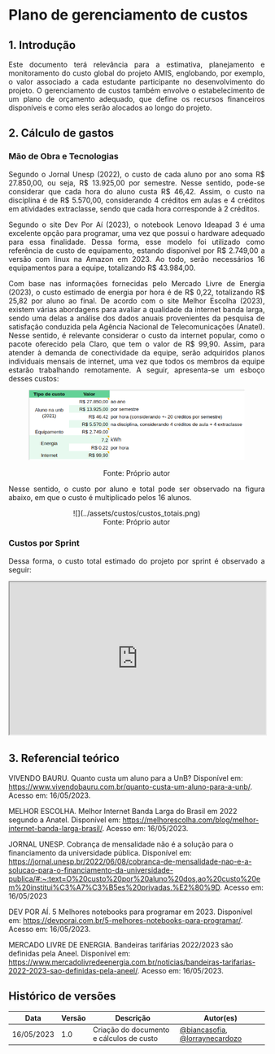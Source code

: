 # Plano de gerenciamento de custos

## 1. Introdução

<p align="justify"> 
  Este documento terá relevância para a estimativa, planejamento e monitoramento do custo global do projeto AMIS, englobando, por exemplo, o valor associado a cada estudante participante no desenvolvimento do projeto. O gerenciamento de custos também envolve o estabelecimento de um plano de orçamento adequado, que define os recursos financeiros disponíveis e como eles serão alocados ao longo do projeto. 


## 2. Cálculo de gastos

### Mão de Obra e Tecnologias
<p align="justify"> 
Segundo o Jornal Unesp (2022), o custo de cada aluno por ano soma R$ 27.850,00, ou seja, R$ 13.925,00 por semestre. Nesse sentido, pode-se considerar que cada hora do aluno custa R$ 46,42. Assim, o custo na disciplina é de R$ 5.570,00, considerando 4 créditos em aulas e 4 créditos em atividades extraclasse, sendo que cada hora corresponde à 2 créditos. </p>

<p align="justify"> 
Segundo o site Dev Por Aí (2023), o notebook Lenovo Ideapad 3 é uma excelente opção para programar, uma vez que possui o hardware adequado para essa finalidade. Dessa forma, esse modelo foi utilizado como referência de custo de equipamento, estando disponível por R$ 2.749,00 a versão com linux na Amazon em 2023. Ao todo, serão necessários 16 equipamentos para a equipe, totalizando R$ 43.984,00.</p>

<p align="justify"> 
Com base nas informações fornecidas pelo Mercado Livre de Energia (2023), o custo estimado de energia por hora é de R$ 0,22, totalizando R$ 25,82 por aluno ao final. De acordo com o site Melhor Escolha (2023), existem várias abordagens para avaliar a qualidade da internet banda larga, sendo uma delas a análise dos dados anuais provenientes da pesquisa de satisfação conduzida pela Agência Nacional de Telecomunicações (Anatel). Nesse sentido, é relevante considerar o custo da internet popular, como o pacote oferecido pela Claro, que tem o valor de R$ 99,90. Assim, para atender à demanda de conectividade da equipe, serão adquiridos planos individuais mensais de internet, uma vez que todos os membros da equipe estarão trabalhando remotamente. A seguir, apresenta-se um esboço desses custos:
 </p>

<center>
<figure>

![](../assets/custos/esboco_custo.png)

<figcaption style="text-align: center !important">
    Fonte: Próprio autor
  </figcaption>
</figure>
</center>

<p align="justify"> Nesse sentido, o custo por aluno e total pode ser observado na figura abaixo, em que o custo é multiplicado pelos 16 alunos.</p>

<center>
<figure>
![](../assets/custos/custos_totais.png)

<figcaption style="text-align: center !important">
    Fonte: Próprio autor
  </figcaption>
</figure>
</center>

### Custos por Sprint

<p align="justify"> Dessa forma, o custo total estimado do projeto por sprint é observado a seguir:</p>

<iframe width="100%" height="300" src="https://docs.google.com/spreadsheets/d/e/2PACX-1vR3xu2orrDOewAh7eKZkleKCsspbnWjFos599n8yiOOb0V8EAKSUtyouqgRxCgEWcZGBo7r8XPD_73k/pubhtml?gid=572171327&amp;single=true&amp;widget=true&amp;headers=false"></iframe>



## 3. Referencial teórico

VIVENDO BAURU. Quanto custa um aluno para a UnB? Disponível em: https://www.vivendobauru.com.br/quanto-custa-um-aluno-para-a-unb/. Acesso em: 16/05/2023.

MELHOR ESCOLHA. Melhor Internet Banda Larga do Brasil em 2022 segundo a Anatel. Disponível em: https://melhorescolha.com/blog/melhor-internet-banda-larga-brasil/. Acesso em: 16/05/2023.

JORNAL UNESP. Cobrança de mensalidade não é a solução para o financiamento da universidade pública. Disponível em: https://jornal.unesp.br/2022/06/08/cobranca-de-mensalidade-nao-e-a-solucao-para-o-financiamento-da-universidade-publica/#:~:text=O%20custo%20por%20aluno%20dos,ao%20custo%20em%20institui%C3%A7%C3%B5es%20privadas.%E2%80%9D. Acesso em: 16/05/2023

DEV POR AÍ. 5 Melhores notebooks para programar em 2023. Disponível em: https://devporai.com.br/5-melhores-notebooks-para-programar/. Acesso em: 16/05/2023.

MERCADO LIVRE DE ENERGIA. Bandeiras tarifárias 2022/2023 são definidas pela Aneel. Disponível em: https://www.mercadolivredeenergia.com.br/noticias/bandeiras-tarifarias-2022-2023-sao-definidas-pela-aneel/. Acesso em: 16/05/2023.

## Histórico de versões

| Data       | Versão | Descrição                          | Autor(es)                                                                                                                                       |
| ---------- | ------ | ---------------------------------- | ----------------------------------------------------------------------------------------------------------------------------------------------- |
| 16/05/2023 | 1.0    | Criação do documento e cálculos de custo  | [@biancasofia](https://github.com/biancasofia), [@lorraynecardozo](https://github.com/lorraynecardozo) |

